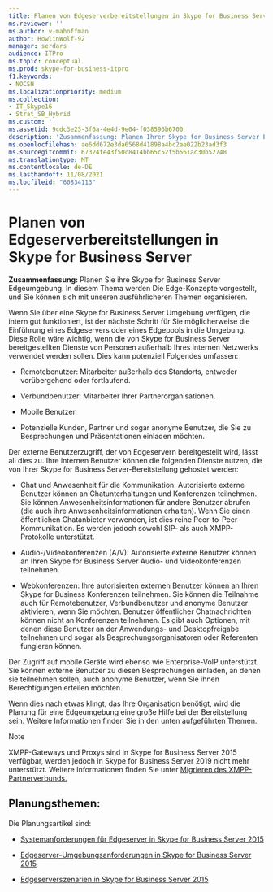 ```yaml
---
title: Planen von Edgeserverbereitstellungen in Skype for Business Server
ms.reviewer: ''
ms.author: v-mahoffman
author: HowlinWolf-92
manager: serdars
audience: ITPro
ms.topic: conceptual
ms.prod: skype-for-business-itpro
f1.keywords:
- NOCSH
ms.localizationpriority: medium
ms.collection:
- IT_Skype16
- Strat_SB_Hybrid
ms.custom: ''
ms.assetid: 9cdc3e23-3f6a-4e4d-9e04-f038596b6700
description: 'Zusammenfassung: Planen Ihrer Skype for Business Server Edgeumgebung. In diesem Thema werden Die Edge-Konzepte vorgestellt, und Sie können sich mit unseren ausführlicheren Themen organisieren.'
ms.openlocfilehash: ae6dd672e3da6568d41898a4bc2ae022b23ad3f3
ms.sourcegitcommit: 67324fe43f50c8414bb65c52f5b561ac30b52748
ms.translationtype: MT
ms.contentlocale: de-DE
ms.lasthandoff: 11/08/2021
ms.locfileid: "60834113"
---
```

# <a name="plan-for-edge-server-deployments-in-skype-for-business-server"></a>Planen von Edgeserverbereitstellungen in Skype for Business Server
 
**Zusammenfassung:** Planen Sie ihre Skype for Business Server Edgeumgebung. In diesem Thema werden Die Edge-Konzepte vorgestellt, und Sie können sich mit unseren ausführlicheren Themen organisieren.
  
Wenn Sie über eine Skype for Business Server Umgebung verfügen, die intern gut funktioniert, ist der nächste Schritt für Sie möglicherweise die Einführung eines Edgeservers oder eines Edgepools in die Umgebung. Diese Rolle wäre wichtig, wenn die von Skype for Business Server bereitgestellten Dienste von Personen außerhalb Ihres internen Netzwerks verwendet werden sollen. Dies kann potenziell Folgendes umfassen:
  
- Remotebenutzer: Mitarbeiter außerhalb des Standorts, entweder vorübergehend oder fortlaufend.
    
- Verbundbenutzer: Mitarbeiter Ihrer Partnerorganisationen.
    
- Mobile Benutzer.
    
- Potenzielle Kunden, Partner und sogar anonyme Benutzer, die Sie zu Besprechungen und Präsentationen einladen möchten.
    
Der externe Benutzerzugriff, der von Edgeservern bereitgestellt wird, lässt all dies zu. Ihre internen Benutzer können die folgenden Dienste nutzen, die von Ihrer Skype for Business Server-Bereitstellung gehostet werden:
  
- Chat und Anwesenheit für die Kommunikation: Autorisierte externe Benutzer können an Chatunterhaltungen und Konferenzen teilnehmen. Sie können Anwesenheitsinformationen für andere Benutzer abrufen (die auch ihre Anwesenheitsinformationen erhalten). Wenn Sie einen öffentlichen Chatanbieter verwenden, ist dies reine Peer-to-Peer-Kommunikation. Es werden jedoch sowohl SIP- als auch XMPP-Protokolle unterstützt.
    
- Audio-/Videokonferenzen (A/V): Autorisierte externe Benutzer können an Ihren Skype for Business Server Audio- und Videokonferenzen teilnehmen.
    
- Webkonferenzen: Ihre autorisierten externen Benutzer können an Ihren Skype for Business Konferenzen teilnehmen. Sie können die Teilnahme auch für Remotebenutzer, Verbundbenutzer und anonyme Benutzer aktivieren, wenn Sie möchten. Benutzer öffentlicher Chatnachrichten können nicht an Konferenzen teilnehmen. Es gibt auch Optionen, mit denen diese Benutzer an der Anwendungs- und Desktopfreigabe teilnehmen und sogar als Besprechungsorganisatoren oder Referenten fungieren können.
    
Der Zugriff auf mobile Geräte wird ebenso wie Enterprise-VoIP unterstützt. Sie können externe Benutzer zu diesen Besprechungen einladen, an denen sie teilnehmen sollen, auch anonyme Benutzer, wenn Sie ihnen Berechtigungen erteilen möchten.
  
Wenn dies nach etwas klingt, das Ihre Organisation benötigt, wird die Planung für eine Edgeumgebung eine große Hilfe bei der Bereitstellung sein. Weitere Informationen finden Sie in den unten aufgeführten Themen.

> [!NOTE]
> XMPP-Gateways und Proxys sind in Skype for Business Server 2015 verfügbar, werden jedoch in Skype for Business Server 2019 nicht mehr unterstützt. Weitere Informationen finden Sie unter [Migrieren des XMPP-Partnerverbunds.](../../../SfBServer2019/migration/migrating-xmpp-federation.md) 
  
## <a name="planning-topics"></a>Planungsthemen:

Die Planungsartikel sind:
  
- [Systemanforderungen für Edgeserver in Skype for Business Server 2015](system-requirements.md)
    
- [Edgeserver-Umgebungsanforderungen in Skype for Business Server 2015](edge-environmental-requirements.md)
    
- [Edgeserverszenarien in Skype for Business Server 2015](scenarios.md)
    

